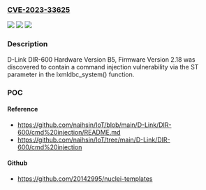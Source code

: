 ### [CVE-2023-33625](https://cve.mitre.org/cgi-bin/cvename.cgi?name=CVE-2023-33625)
![](https://img.shields.io/static/v1?label=Product&message=n%2Fa&color=blue)
![](https://img.shields.io/static/v1?label=Version&message=n%2Fa&color=blue)
![](https://img.shields.io/static/v1?label=Vulnerability&message=n%2Fa&color=brighgreen)

### Description

D-Link DIR-600 Hardware Version B5, Firmware Version 2.18 was discovered to contain a command injection vulnerability via the ST parameter in the lxmldbc_system() function.

### POC

#### Reference
- https://github.com/naihsin/IoT/blob/main/D-Link/DIR-600/cmd%20injection/README.md
- https://github.com/naihsin/IoT/tree/main/D-Link/DIR-600/cmd%20injection

#### Github
- https://github.com/20142995/nuclei-templates

